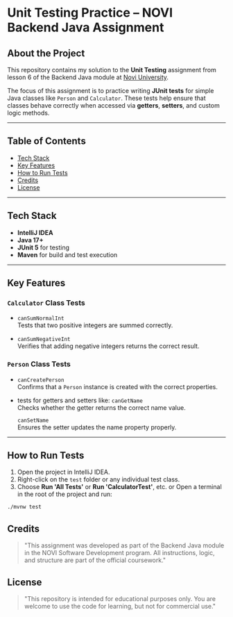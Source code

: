 # Unit Testing Practice – NOVI Backend Java Assignment

## About the Project

This repository contains my solution to the **Unit Testing** assignment from lesson 6 of the Backend Java module at [Novi University](https://www.novi.nl).

The focus of this assignment is to practice writing **JUnit tests** for simple Java classes like `Person` and `Calculator`. These tests help ensure that classes behave correctly when accessed via **getters**, **setters**, and custom logic methods.

---

## Table of Contents

- [Tech Stack](#tech-stack)
- [Key Features](#key-features)
- [How to Run Tests](#how-to-run-tests)
- [Credits](#credits)
- [License](#license)

---

## Tech Stack

- **IntelliJ IDEA**
- **Java 17+**
- **JUnit 5** for testing
- **Maven** for build and test execution

---

## Key Features

### `Calculator` Class Tests

- `canSumNormalInt`  
  Tests that two positive integers are summed correctly.

- `canSumNegativeInt`  
  Verifies that adding negative integers returns the correct result.

### `Person` Class Tests

- `canCreatePerson`  
  Confirms that a `Person` instance is created with the correct properties.

- tests for getters and setters like:
  `canGetName`  
  Checks whether the getter returns the correct name value.

  `canSetName`  
  Ensures the setter updates the name property properly.

---

## How to Run Tests

1. Open the project in IntelliJ IDEA.
2. Right-click on the `test` folder or any individual test class.
3. Choose **Run 'All Tests'** or **Run 'CalculatorTest'**, etc.
   or
   Open a terminal in the root of the project and run:

```bash
./mvnw test
```

## Credits
> "This assignment was developed as part of the Backend Java module in the NOVI Software Development program. All instructions, logic, and structure are part of the official coursework."

## License
> "This repository is intended for educational purposes only. You are welcome to use the code for learning, but not for commercial use."